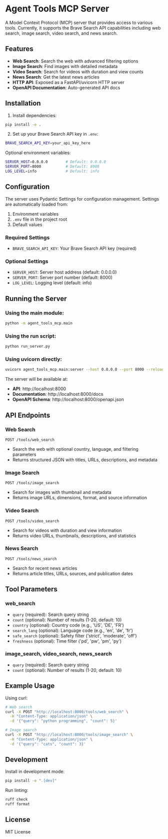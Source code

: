# Agent Tools MCP Server

A Model Context Protocol (MCP) server that provides access to various tools. Currently, it supports the Brave Search API capabilities including web search, image search, video search, and news search.

## Features

- **Web Search**: Search the web with advanced filtering options
- **Image Search**: Find images with detailed metadata
- **Video Search**: Search for videos with duration and view counts
- **News Search**: Get the latest news articles
- **HTTP API**: Exposed as a FastAPI/uvicorn HTTP server
- **OpenAPI Documentation**: Auto-generated API docs

## Installation

1. Install dependencies:
```bash
pip install -e .
```

2. Set up your Brave Search API key in `.env`:
```bash
BRAVE_SEARCH_API_KEY=your_api_key_here
```

Optional environment variables:
```bash
SERVER_HOST=0.0.0.0        # Default: 0.0.0.0
SERVER_PORT=8000           # Default: 8000
LOG_LEVEL=info             # Default: info
```

## Configuration

The server uses Pydantic Settings for configuration management. Settings are automatically loaded from:
1. Environment variables
2. `.env` file in the project root
3. Default values

### Required Settings
- `BRAVE_SEARCH_API_KEY`: Your Brave Search API key (required)

### Optional Settings
- `SERVER_HOST`: Server host address (default: 0.0.0.0)
- `SERVER_PORT`: Server port number (default: 8000)  
- `LOG_LEVEL`: Logging level (default: info)

## Running the Server

### Using the main module:
```bash
python -m agent_tools_mcp.main
```

### Using the run script:
```bash
python run_server.py
```

### Using uvicorn directly:
```bash
uvicorn agent_tools_mcp.main:server --host 0.0.0.0 --port 8000 --reload
```

The server will be available at:
- **API**: http://localhost:8000
- **Documentation**: http://localhost:8000/docs
- **OpenAPI Schema**: http://localhost:8000/openapi.json

## API Endpoints

### Web Search
`POST /tools/web_search`
- Search the web with optional country, language, and filtering parameters
- Returns structured JSON with titles, URLs, descriptions, and metadata

### Image Search  
`POST /tools/image_search`
- Search for images with thumbnail and metadata
- Returns image URLs, dimensions, format, and source information

### Video Search
`POST /tools/video_search`  
- Search for videos with duration and view information
- Returns video URLs, thumbnails, descriptions, and statistics

### News Search
`POST /tools/news_search`
- Search for recent news articles
- Returns article titles, URLs, sources, and publication dates

## Tool Parameters

### web_search
- `query` (required): Search query string
- `count` (optional): Number of results (1-20, default: 10)
- `country` (optional): Country code (e.g., 'US', 'DE', 'FR')
- `search_lang` (optional): Language code (e.g., 'en', 'de', 'fr')
- `safe_search` (optional): Safety filter ('strict', 'moderate', 'off')
- `freshness` (optional): Time filter ('pd', 'pw', 'pm', 'py')

### image_search, video_search, news_search
- `query` (required): Search query string  
- `count` (optional): Number of results (1-20, default: 10)

## Example Usage

Using curl:
```bash
# Web search
curl -X POST "http://localhost:8000/tools/web_search" \
  -H "Content-Type: application/json" \
  -d '{"query": "python programming", "count": 5}'

# Image search
curl -X POST "http://localhost:8000/tools/image_search" \
  -H "Content-Type: application/json" \
  -d '{"query": "cats", "count": 3}'
```

## Development

Install in development mode:
```bash
pip install -e ".[dev]"
```

Run linting:
```bash
ruff check
ruff format
```

## License

MIT License